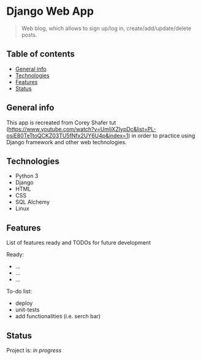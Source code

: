 # Django Web App
> Web blog, which allows to sign up/log in, create/add/update/delete posts.

## Table of contents
* [General info](#general-info)
* [Technologies](#technologies)
* [Features](#features)
* [Status](#status)

## General info
This app is recreated from Corey Shafer tut (https://www.youtube.com/watch?v=UmljXZIypDc&list=PL-osiE80TeTtoQCKZ03TU5fNfx2UY6U4p&index=1) in order to practice using Django framework and other web technologies. 

## Technologies
* Python 3
* Django 
* HTML
* CSS
* SQL Alchemy
* Linux

## Features
List of features ready and TODOs for future development

Ready:
* ...
* ...
* ...

To-do list:
* deploy
* unit-tests
* add functionalities (i.e. serch bar)

## Status
Project is: _in progress_
